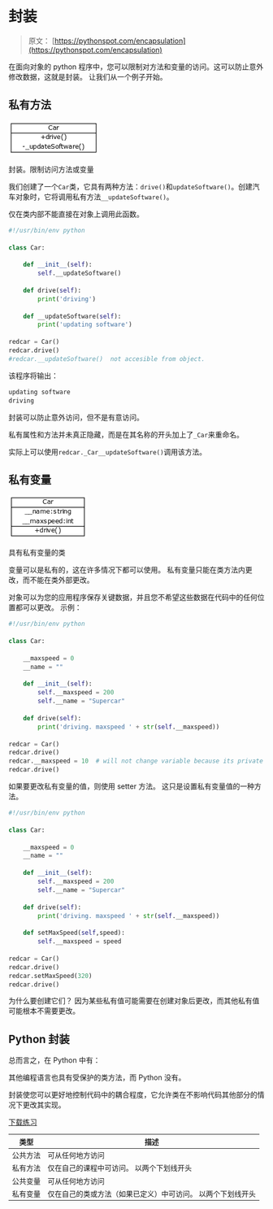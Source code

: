 # 封装

> 原文： [https://pythonspot.com/encapsulation](https://pythonspot.com/encapsulation)

在面向对象的 python 程序中，您可以限制对方法和变量的访问。这可以防止意外修改数据，这就是封装。 让我们从一个例子开始。

## 私有方法

![encapsulation](img/f9a64d9604d279e122057d7ac9086909.jpg)

封装。限制访问方法或变量

我们创建了一个`Car`类，它具有两种方法：`drive()`和`updateSoftware()`。创建汽车对象时，它将调用私有方法`__updateSoftware()`。

仅在类内部不能直接在对象上调用此函数。

```py
#!/usr/bin/env python

class Car:

    def __init__(self):
        self.__updateSoftware()

    def drive(self):
        print('driving')

    def __updateSoftware(self):
        print('updating software')

redcar = Car()
redcar.drive()
#redcar.__updateSoftware()  not accesible from object.

```

该程序将输出：

```py
updating software
driving

```

封装可以防止意外访问，但不是有意访问。

私有属性和方法并未真正隐藏，而是在其名称的开头加上了`_Car`来重命名。

实际上可以使用`redcar._Car__updateSoftware()`调用该方法。

## 私有变量

![encapsulation-example](img/5c9510eede5c19eda3992c95d2bcb565.jpg)

具有私有变量的类

变量可以是私有的，这在许多情况下都可以使用。 私有变量只能在类方法内更改，而不能在类外部更改。

对象可以为您的应用程序保存关键数据，并且您不希望这些数据在代码中的任何位置都可以更改。
示例：

```py
#!/usr/bin/env python

class Car:

    __maxspeed = 0
    __name = ""

    def __init__(self):
        self.__maxspeed = 200
        self.__name = "Supercar"

    def drive(self):
        print('driving. maxspeed ' + str(self.__maxspeed))

redcar = Car()
redcar.drive()
redcar.__maxspeed = 10  # will not change variable because its private
redcar.drive()

```

如果要更改私有变量的值，则使用 setter 方法。 这只是设置私有变量值的一种方法。

```py
#!/usr/bin/env python

class Car:

    __maxspeed = 0
    __name = ""

    def __init__(self):
        self.__maxspeed = 200
        self.__name = "Supercar"

    def drive(self):
        print('driving. maxspeed ' + str(self.__maxspeed))

    def setMaxSpeed(self,speed):
        self.__maxspeed = speed

redcar = Car()
redcar.drive()
redcar.setMaxSpeed(320)
redcar.drive()

```

为什么要创建它们？ 因为某些私有值可能需要在创建对象后更改，而其他私有值可能根本不需要更改。

## Python 封装

总而言之，在 Python 中有：

其他编程语言也具有受保护的类方法，而 Python 没有。

封装使您可以更好地控制代码中的耦合程度，它允许类在不影响代码其他部分的情况下更改其实现。

[下载练习](https://pythonspot.com/download-oop-exercises/)

| 类型 | 描述 |
| --- | --- |
| 公共方法 | 可从任何地方访问 |
| 私有方法 | 仅在自己的课程中可访问。 以两个下划线开头 |
| 公共变量 | 可从任何地方访问 |
| 私有变量 | 仅在自己的类或方法（如果已定义）中可访问。 以两个下划线开头 |